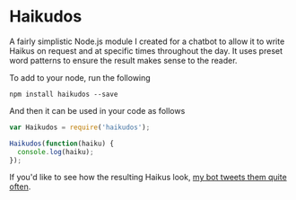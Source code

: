 Haikudos
======

A fairly simplistic Node.js module I created for a chatbot to allow it to write Haikus on request and at specific times throughout the day.  It uses preset word patterns to ensure the result makes sense to the reader.

To add to your node, run the following
```
npm install haikudos --save
```

And then it can be used in your code as follows
```javascript
var Haikudos = require('haikudos');

Haikudos(function(haiku) {
  console.log(haiku);
});
```

If you'd like to see how the resulting Haikus look, [my bot tweets them quite often](https://twitter.com/oceanibot).
